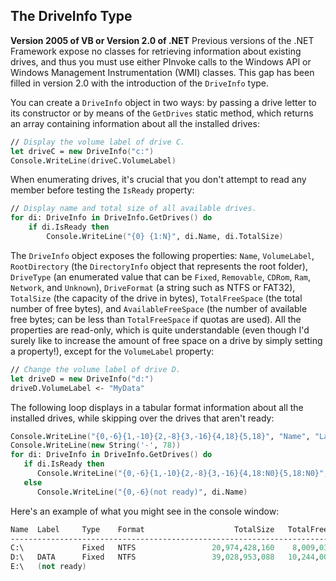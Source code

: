 ## The DriveInfo Type

**Version 2005 of VB or Version 2.0 of .NET** Previous versions of the .NET Framework expose no classes for retrieving information about existing drives, and thus you must use either PInvoke calls to the Windows API or Windows Management Instrumentation (WMI) classes. This gap has been filled in version 2.0 with the introduction of the `DriveInfo` type.

You can create a `DriveInfo` object in two ways: by passing a drive letter to its constructor or by means of the `GetDrives` static method, which returns an array containing information about all the installed drives:

```FSharp
// Display the volume label of drive C.
let driveC = new DriveInfo("c:")
Console.WriteLine(driveC.VolumeLabel)
```

When enumerating drives, it's crucial that you don't attempt to read any member before testing the `IsReady` property:

```FSharp
// Display name and total size of all available drives.
for di: DriveInfo in DriveInfo.GetDrives() do
    if di.IsReady then
    	Console.WriteLine("{0} {1:N}", di.Name, di.TotalSize)
```

The `DriveInfo` object exposes the following properties: `Name`, `VolumeLabel`, `RootDirectory` (the `DirectoryInfo` object that represents the root folder), `DriveType` (an enumerated value that can be `Fixed`, `Removable`, `CDRom`, `Ram`, `Network`, and `Unknown`), `DriveFormat` (a string such as NTFS or FAT32), `TotalSize` (the capacity of the drive in bytes), `TotalFreeSpace` (the total number of free bytes), and `AvailableFreeSpace` (the number of available free bytes; can be less than `TotalFreeSpace` if quotas are used). All the properties are read-only, which is quite understandable (even though I'd surely like to increase the amount of free space on a drive by simply setting a property!), except for the `VolumeLabel` property:

```FSharp
// Change the volume label of drive D.
let driveD = new DriveInfo("d:")
driveD.VolumeLabel <- "MyData"
```

The following loop displays in a tabular format information about all the installed drives, while skipping over the drives that aren't ready:

```FSharp
Console.WriteLine("{0,-6}{1,-10}{2,-8}{3,-16}{4,18}{5,18}", "Name", "Label", "Type", "Format", "TotalSize", "TotalFreeSpace")
Console.WriteLine(new String('-', 78))
for di: DriveInfo in DriveInfo.GetDrives() do
   if di.IsReady then
      Console.WriteLine("{0,-6}{1,-10}{2,-8}{3,-16}{4,18:N0}{5,18:N0}",  di.Name, di.VolumeLabel, di.DriveType.ToString(), di.DriveFormat,  di.TotalSize, di.TotalFreeSpace)
   else
      Console.WriteLine("{0,-6}(not ready)", di.Name)
```

Here's an example of what you might see in the console window:

```FSharp
Name  Label     Type    Format                    TotalSize   TotalFreeSpace
------------------------------------------------------------------------------
C:\             Fixed   NTFS                 20,974,428,160    8,009,039,872
D:\   DATA      Fixed   NTFS                 39,028,953,088   10,244,005,888
E:\   (not ready)
```